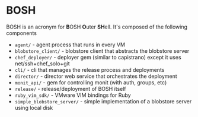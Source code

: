 # BOSH

BOSH is an acronym for **B**OSH **O**uter **SH**ell. It's composed of the following components

  - `agent/` - agent process that runs in every VM
  - `blobstore_client/` - blobstore client that abstracts the blobstore server
  - `chef_deployer/` - deployer gem (similar to capistrano) except it uses net/ssh+chef_solo+git
  - `cli/` - cli that manages the release process and deployments
  - `director/` - director web service that orchestrates the deployment
  - `monit_api/` - gem for controlling monit (with auth, groups, etc)
  - `release/` - release/deployment of BOSH itself
  - `ruby_vim_sdk/` - VMware VIM bindings for Ruby
  - `simple_blobstore_server/` - simple implementation of a blobstore server using local disk
